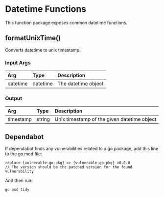 # Datetime Functions
This function package exposes common datetime functions.

## formatUnixTime()
Converts datetime to unix timestamp.
### Input Args

| Arg      | Type     | Description                  |
|:---------|:---------|:-----------------------------|
| datetime | datetime | The datetime object          |

### Output

| Arg       | Type   | Description                                     |
|:----------|:-------|:------------------------------------------------|
| timestamp | string | Unix timestamp of the given datetime object     |

## Dependabot

If dependabot finds any vulnerabilities related to a go package, add this line to the go.mod file:

```
replace {vulnerable-go-pkg} => {vulnerable-go-pkg} v0.0.0
// The version should be the patched version for the found vulnerability
```

And then run:
```
go mod tidy
``` 